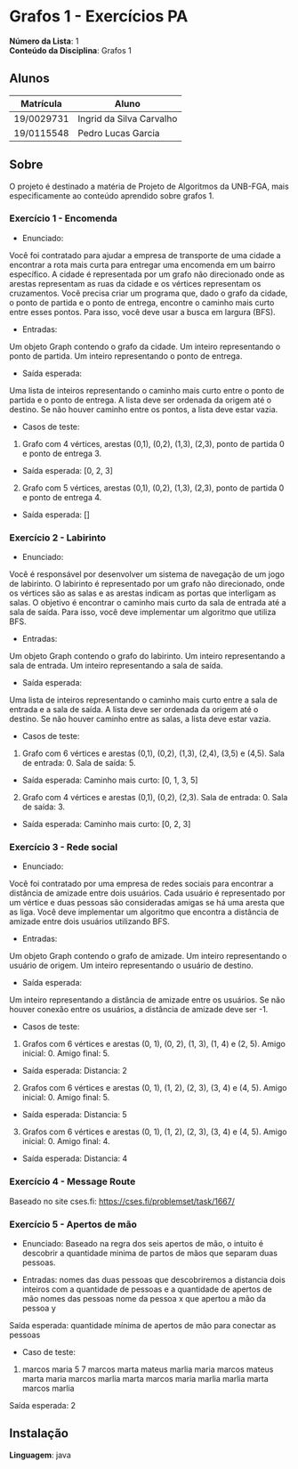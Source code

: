 # Grafos 1 - Exercícios PA

**Número da Lista**: 1<br>
**Conteúdo da Disciplina**: Grafos 1<br>

## Alunos
|Matrícula | Aluno |
| -- | -- |
| 19/0029731  |  Ingrid da Silva Carvalho |
| 19/0115548  |  Pedro Lucas Garcia |

## Sobre 
O projeto é destinado a matéria de Projeto de Algoritmos da UNB-FGA, mais especificamente ao conteúdo aprendido sobre grafos 1.

### Exercício 1 - Encomenda
- Enunciado:

Você foi contratado para ajudar a empresa de transporte de uma cidade a encontrar a rota mais curta para entregar uma encomenda em um bairro específico. A cidade é representada por um grafo não direcionado onde as arestas representam as ruas da cidade e os vértices representam os cruzamentos. Você precisa criar um programa que, dado o grafo da cidade, o ponto de partida e o ponto de entrega, encontre o caminho mais curto entre esses pontos. Para isso, você deve usar a busca em largura (BFS).

- Entradas:

Um objeto Graph contendo o grafo da cidade.
Um inteiro representando o ponto de partida.
Um inteiro representando o ponto de entrega.

- Saída esperada:

Uma lista de inteiros representando o caminho mais curto entre o ponto de partida e o ponto de entrega. A lista deve ser ordenada da origem até o destino. Se não houver caminho entre os pontos, a lista deve estar vazia.
 
- Casos de teste:
1. Grafo com 4 vértices, arestas (0,1), (0,2), (1,3), (2,3), ponto de partida 0 e ponto de entrega 3.
- Saída esperada: [0, 2, 3]

2. Grafo com 5 vértices, arestas (0,1), (0,2), (1,3), (2,3), ponto de partida 0 e ponto de entrega 4.
- Saída esperada: []

### Exercício 2 - Labirinto
- Enunciado: 

Você é responsável por desenvolver um sistema de navegação de um jogo de labirinto. O labirinto é representado por um grafo não direcionado, onde os vértices são as salas e as arestas indicam as portas que interligam as salas. O objetivo é encontrar o caminho mais curto da sala de entrada até a sala de saída. Para isso, você deve implementar um algoritmo que utiliza BFS.

- Entradas:

Um objeto Graph contendo o grafo do labirinto.
Um inteiro representando a sala de entrada.
Um inteiro representando a sala de saída.

- Saída esperada:

Uma lista de inteiros representando o caminho mais curto entre a sala de entrada e a sala de saída. A lista deve ser ordenada da origem até o destino. Se não houver caminho entre as salas, a lista deve estar vazia.

- Casos de teste:
1. Grafo com 6 vértices e arestas (0,1), (0,2), (1,3), (2,4), (3,5) e (4,5). Sala de entrada: 0. Sala de saída: 5.
- Saída esperada:
Caminho mais curto: [0, 1, 3, 5]

2. Grafo com 4 vértices e arestas (0,1), (0,2), (2,3). Sala de entrada: 0. Sala de saída: 3.
- Saída esperada:
Caminho mais curto: [0, 2, 3]

### Exercício 3 - Rede social
- Enunciado: 

Você foi contratado por uma empresa de redes sociais para encontrar a distância de amizade entre dois usuários. Cada usuário é representado por um vértice e duas pessoas são consideradas amigas se há uma aresta que as liga. Você deve implementar um algoritmo que encontra a distância de amizade entre dois usuários utilizando BFS.

- Entradas:

Um objeto Graph contendo o grafo de amizade.
Um inteiro representando o usuário de origem.
Um inteiro representando o usuário de destino.

- Saída esperada:

Um inteiro representando a distância de amizade entre os usuários. Se não houver conexão entre os usuários, a distância de amizade deve ser -1.

- Casos de teste:
1. Grafos com 6 vértices e arestas (0, 1), (0, 2), (1, 3), (1, 4) e (2, 5). Amigo inicial: 0. Amigo final: 5.
- Saída esperada:
Distancia: 2

2. Grafos com 6 vértices e arestas (0, 1), (1, 2), (2, 3), (3, 4) e (4, 5). Amigo inicial: 0. Amigo final: 5.
- Saída esperada:
Distancia: 5

3. Grafos com 6 vértices e arestas (0, 1), (1, 2), (2, 3), (3, 4) e (4, 5). Amigo inicial: 0. Amigo final: 4.
- Saída esperada:
Distancia: 4

### Exercício 4 - Message Route
Baseado no site cses.fi: 
https://cses.fi/problemset/task/1667/

### Exercício 5 - Apertos de mão
- Enunciado:
Baseado na regra dos seis apertos de mão, o intuito é descobrir a quantidade minima de partos de mãos que separam duas pessoas.

- Entradas:
nomes das duas pessoas que descobriremos a distancia
dois inteiros com a quantidade de pessoas e a quantidade de apertos de mão
nomes das pessoas
nome da pessoa x que apertou a mão da pessoa y

Saída esperada:
quantidade mínima de apertos de mão para conectar as pessoas

- Caso de teste:
1. marcos maria
5 7
marcos
marta
mateus
marlia
maria
marcos mateus
marta maria
marcos marlia
marta marcos
maria marlia
marlia marta
marcos marlia

Saída esperada:
2

## Instalação 
**Linguagem**: java<br>




